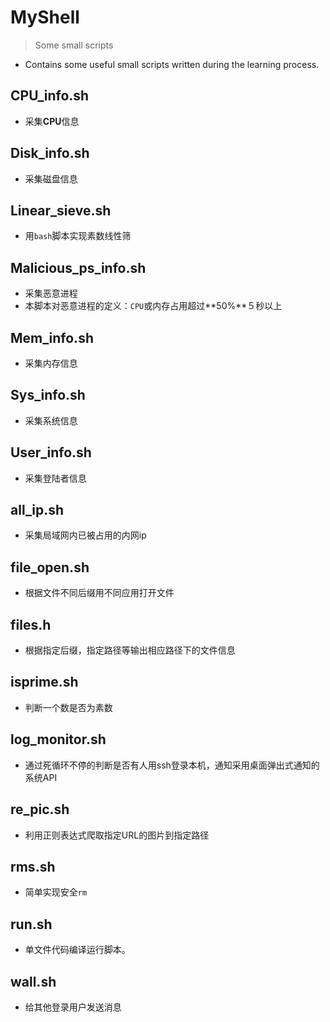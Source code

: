 # MyShell
> Some small scripts

* Contains some useful small scripts written during the learning process.

## CPU_info.sh
* 采集**CPU**信息
## Disk_info.sh
* 采集磁盘信息
## Linear_sieve.sh
* 用`bash`脚本实现素数线性筛
## Malicious_ps_info.sh
* 采集恶意进程
* 本脚本对恶意进程的定义：`CPU`或内存占用超过**50%**５秒以上
## Mem_info.sh
* 采集内存信息
## Sys_info.sh
* 采集系统信息
## User_info.sh
* 采集登陆者信息
## all_ip.sh
* 采集局域网内已被占用的内网ip
## file_open.sh
* 根据文件不同后缀用不同应用打开文件
## files.h
* 根据指定后缀，指定路径等输出相应路径下的文件信息
## isprime.sh
* 判断一个数是否为素数
## log_monitor.sh
* 通过死循环不停的判断是否有人用ssh登录本机，通知采用桌面弹出式通知的系统API
## re_pic.sh
* 利用正则表达式爬取指定URL的图片到指定路径
## rms.sh
* 简单实现安全`rm`
## run.sh
* 单文件代码编译运行脚本。
## wall.sh
* 给其他登录用户发送消息

